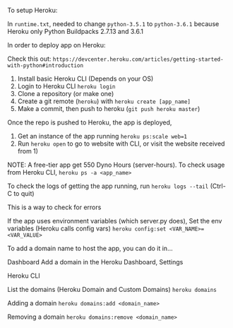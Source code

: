 To setup Heroku:

In `runtime.txt`, needed to change `python-3.5.1` to `python-3.6.1`
because Heroku only Python Buildpacks 2.7.13 and 3.6.1

In order to deploy app on Heroku:

Check this out:
`https://devcenter.heroku.com/articles/getting-started-with-python#introduction`

1) Install basic Heroku CLI (Depends on your OS)
2) Login to Heroku CLI `heroku login`
3) Clone a repository (or make one)
4) Create a git remote (`heroku`) with `heroku create [app_name]`
5) Make a commit, then push to heroku (`git push heroku master`)

Once the repo is pushed to Heroku, the app is deployed,
1) Get an instance of the app running `heroku ps:scale web=1`
2) Run `heroku open` to go to website with CLI, or visit the website
    received from 1)

NOTE: A free-tier app get 550 Dyno Hours (server-hours). To check
usage from Heroku CLI, `heroku ps -a <app_name>`

To check the logs of getting the app running, run `heroku logs --tail`
(Ctrl-C to quit)

This is a way to check for errors

If the app uses environment variables (which server.py does),
Set the env variables (Heroku calls config vars)
`heroku config:set <VAR_NAME>=<VAR_VALUE>`

To add a domain name to host the app, you can do it in...

Dashboard
Add a domain in the Heroku Dashboard, Settings

Heroku CLI

List the domains (Heroku Domain and Custom Domains)
`heroku domains`

Adding a domain
`heroku domains:add <domain_name>`

Removing a domain
`heroku domains:remove <domain_name>`

